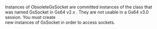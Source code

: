 
 Instances of ObsoleteGsSocket are committed instances of the
 class that was named GsSocket in Gs64 v2.x .
 They are not usable in a Gs64 v3.0 session.  You must create  
 new instances of GsSocket in order to access sockets.